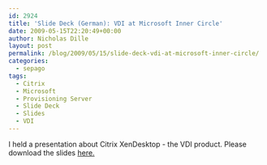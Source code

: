 ```yaml
---
id: 2924
title: 'Slide Deck (German): VDI at Microsoft Inner Circle'
date: 2009-05-15T22:20:49+00:00
author: Nicholas Dille
layout: post
permalink: /blog/2009/05/15/slide-deck-vdi-at-microsoft-inner-circle/
categories:
  - sepago
tags:
  - Citrix
  - Microsoft
  - Provisioning Server
  - Slide Deck
  - Slides
  - VDI
---
```

I held a presentation about Citrix XenDesktop - the VDI product. Please download the slides [here.](/assets/2009/05/sepago-Inner-Circle-VDI-v001.pdf)
